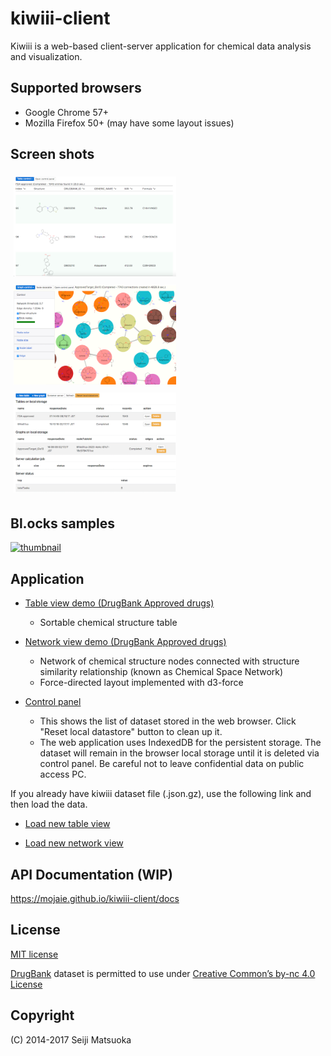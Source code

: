 
kiwiii-client
================

Kiwiii is a web-based client-server application for chemical data analysis and visualization.



Supported browsers
--------------------

- Google Chrome 57+
- Mozilla Firefox 50+ (may have some layout issues)



Screen shots
--------------

[<img src="img/table-view.png" width="260" height="160" alt="Table view" style="margin: 5px"/>](img/table-view.png)
[<img src="img/network-view.png" width="260" height="160" alt="Network view" style="margin: 5px"/>](img/network-view.png)
[<img src="img/control-panel.png" width="260" height="160" alt="Control panel" style="margin: 5px"/>](img/control-panel.png)



Bl.ocks samples
-----------------

[![thumbnail](https://gist.github.com/mojaie/89293ef2f946ecb43dd3cdd73fdd64ac/raw/396f5ca5969dce3812c4ecff17d3c923350dfbab/thumbnail.png)](https://bl.ocks.org/mojaie/89293ef2f946ecb43dd3cdd73fdd64ac)



Application
---------------


- [Table view demo (DrugBank Approved drugs)](https://mojaie.github.io/kiwiii-client/datatable.html?location=resources/ApprovedFiltered.json.gz)
  - Sortable chemical structure table


- [Network view demo (DrugBank Approved drugs)](https://mojaie.github.io/kiwiii-client/graph.html?location=resources/ApprovedFiltered_GLS10.json.gz)
  - Network of chemical structure nodes connected with structure similarity relationship (known as Chemical Space Network)
  - Force-directed layout implemented with d3-force


- [Control panel](https://mojaie.github.io/kiwiii-client/control.html)
  - This shows the list of dataset stored in the web browser. Click "Reset local datastore" button to clean up it.
  - The web application uses IndexedDB for the persistent storage. The dataset will remain in the browser local storage until it is deleted via control panel. Be careful not to leave confidential data on public access PC.


If you already have kiwiii dataset file (.json.gz), use the following link and then load the data.

- [Load new table view](https://mojaie.github.io/kiwiii-client/datatable.html)

- [Load new network view](https://mojaie.github.io/kiwiii-client/graph.html)



API Documentation (WIP)
------------------------

https://mojaie.github.io/kiwiii-client/docs




License
--------------

[MIT license](http://opensource.org/licenses/MIT)

[DrugBank](https://www.drugbank.ca/) dataset is permitted to use under [Creative Common’s by-nc 4.0 License](https://creativecommons.org/licenses/by-nc/4.0/legalcode)



Copyright
--------------

(C) 2014-2017 Seiji Matsuoka
